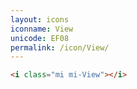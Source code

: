 ```yaml
---
layout: icons
iconname: View
unicode: EF08
permalink: /icon/View/
---
```


``` html
<i class="mi mi-View"></i>
```
